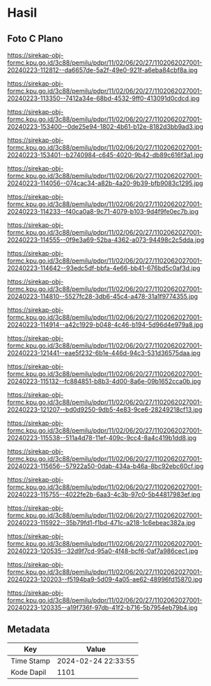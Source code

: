 # Hasil

## Foto C Plano

https://sirekap-obj-formc.kpu.go.id/3c88/pemilu/pdpr/11/02/06/20/27/1102062027001-20240223-112812--da6657de-5a2f-49e0-921f-a6eba84cbf8a.jpg

https://sirekap-obj-formc.kpu.go.id/3c88/pemilu/pdpr/11/02/06/20/27/1102062027001-20240223-113350--7412a34e-68bd-4532-9ff0-413091d0cdcd.jpg

https://sirekap-obj-formc.kpu.go.id/3c88/pemilu/pdpr/11/02/06/20/27/1102062027001-20240223-153400--0de25e94-1802-4b61-b12e-8182d3bb9ad3.jpg

https://sirekap-obj-formc.kpu.go.id/3c88/pemilu/pdpr/11/02/06/20/27/1102062027001-20240223-153401--b2740984-c645-4020-9b42-db89c616f3a1.jpg

https://sirekap-obj-formc.kpu.go.id/3c88/pemilu/pdpr/11/02/06/20/27/1102062027001-20240223-114056--074cac34-a82b-4a20-9b39-bfb9083c1295.jpg

https://sirekap-obj-formc.kpu.go.id/3c88/pemilu/pdpr/11/02/06/20/27/1102062027001-20240223-114233--f40ca0a8-9c71-4079-b103-9d4f9fe0ec7b.jpg

https://sirekap-obj-formc.kpu.go.id/3c88/pemilu/pdpr/11/02/06/20/27/1102062027001-20240223-114555--0f9e3a69-52ba-4362-a073-94498c2c5dda.jpg

https://sirekap-obj-formc.kpu.go.id/3c88/pemilu/pdpr/11/02/06/20/27/1102062027001-20240223-114642--93edc5df-bbfa-4e66-bb41-676bd5c0af3d.jpg

https://sirekap-obj-formc.kpu.go.id/3c88/pemilu/pdpr/11/02/06/20/27/1102062027001-20240223-114810--5527fc28-3db6-45c4-a478-31a1f9774355.jpg

https://sirekap-obj-formc.kpu.go.id/3c88/pemilu/pdpr/11/02/06/20/27/1102062027001-20240223-114914--a42c1929-b048-4c46-b194-5d96d4e979a8.jpg

https://sirekap-obj-formc.kpu.go.id/3c88/pemilu/pdpr/11/02/06/20/27/1102062027001-20240223-121441--eae5f232-6b1e-446d-94c3-531d36575daa.jpg

https://sirekap-obj-formc.kpu.go.id/3c88/pemilu/pdpr/11/02/06/20/27/1102062027001-20240223-115132--fc884851-b8b3-4d00-8a6e-09b1652cca0b.jpg

https://sirekap-obj-formc.kpu.go.id/3c88/pemilu/pdpr/11/02/06/20/27/1102062027001-20240223-121207--bd0d9250-9db5-4e83-9ce6-28249218cf13.jpg

https://sirekap-obj-formc.kpu.go.id/3c88/pemilu/pdpr/11/02/06/20/27/1102062027001-20240223-115538--511a4d78-11ef-409c-9cc4-8a4c419b1dd8.jpg

https://sirekap-obj-formc.kpu.go.id/3c88/pemilu/pdpr/11/02/06/20/27/1102062027001-20240223-115656--57922a50-0dab-434a-b46a-8bc92ebc60cf.jpg

https://sirekap-obj-formc.kpu.go.id/3c88/pemilu/pdpr/11/02/06/20/27/1102062027001-20240223-115755--4022fe2b-6aa3-4c3b-97c0-5b44817983ef.jpg

https://sirekap-obj-formc.kpu.go.id/3c88/pemilu/pdpr/11/02/06/20/27/1102062027001-20240223-115922--35b79fd1-f1bd-471c-a218-1c6ebeac382a.jpg

https://sirekap-obj-formc.kpu.go.id/3c88/pemilu/pdpr/11/02/06/20/27/1102062027001-20240223-120535--32d9f7cd-95a0-4f48-bcf6-0af7a986cec1.jpg

https://sirekap-obj-formc.kpu.go.id/3c88/pemilu/pdpr/11/02/06/20/27/1102062027001-20240223-120203--f5194ba9-5d09-4a05-ae62-48996fd15870.jpg

https://sirekap-obj-formc.kpu.go.id/3c88/pemilu/pdpr/11/02/06/20/27/1102062027001-20240223-120335--a19f736f-97db-41f2-b716-5b7954eb79b4.jpg


## Metadata

| Key        | Value               |
| ---------- | ------------------- |
| Time Stamp | 2024-02-24 22:33:55 |
| Kode Dapil | 1101                |



